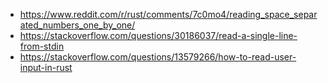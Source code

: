 - https://www.reddit.com/r/rust/comments/7c0mo4/reading_space_separated_numbers_one_by_one/
- https://stackoverflow.com/questions/30186037/read-a-single-line-from-stdin
- https://stackoverflow.com/questions/13579266/how-to-read-user-input-in-rust